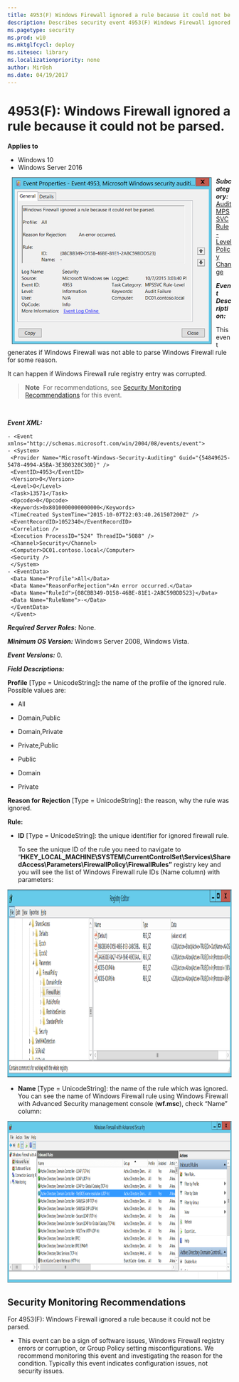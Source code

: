 ```yaml
---
title: 4953(F) Windows Firewall ignored a rule because it could not be parsed. (Windows 10)
description: Describes security event 4953(F) Windows Firewall ignored a rule because it could not be parsed.
ms.pagetype: security
ms.prod: w10
ms.mktglfcycl: deploy
ms.sitesec: library
ms.localizationpriority: none
author: Mir0sh
ms.date: 04/19/2017
---
```


# 4953(F): Windows Firewall ignored a rule because it could not be parsed.

**Applies to**
-   Windows 10
-   Windows Server 2016


<img src="images/event-4953.png" alt="Event 4953 illustration" width="449" height="375" hspace="10" align="left" />

***Subcategory:***&nbsp;[Audit MPSSVC Rule-Level Policy Change](audit-mpssvc-rule-level-policy-change.md)

***Event Description:***

This event generates if Windows Firewall was not able to parse Windows Firewall rule for some reason.

It can happen if Windows Firewall rule registry entry was corrupted.

> **Note**&nbsp;&nbsp;For recommendations, see [Security Monitoring Recommendations](#security-monitoring-recommendations) for this event.

<br clear="all">

***Event XML:***
```
- <Event xmlns="http://schemas.microsoft.com/win/2004/08/events/event">
- <System>
 <Provider Name="Microsoft-Windows-Security-Auditing" Guid="{54849625-5478-4994-A5BA-3E3B0328C30D}" /> 
 <EventID>4953</EventID> 
 <Version>0</Version> 
 <Level>0</Level> 
 <Task>13571</Task> 
 <Opcode>0</Opcode> 
 <Keywords>0x8010000000000000</Keywords> 
 <TimeCreated SystemTime="2015-10-07T22:03:40.261507200Z" /> 
 <EventRecordID>1052340</EventRecordID> 
 <Correlation /> 
 <Execution ProcessID="524" ThreadID="5088" /> 
 <Channel>Security</Channel> 
 <Computer>DC01.contoso.local</Computer> 
 <Security /> 
 </System>
- <EventData>
 <Data Name="Profile">All</Data> 
 <Data Name="ReasonForRejection">An error occurred.</Data> 
 <Data Name="RuleId">{08CBB349-D158-46BE-81E1-2ABC59BDD523}</Data> 
 <Data Name="RuleName">-</Data> 
 </EventData>
 </Event>

```

***Required Server Roles:*** None.

***Minimum OS Version:*** Windows Server 2008, Windows Vista.

***Event Versions:*** 0.

***Field Descriptions:***

**Profile** \[Type = UnicodeString\]**:** the name of the profile of the ignored rule. Possible values are:

-   All

-   Domain,Public

-   Domain,Private

-   Private,Public

-   Public

-   Domain

-   Private

**Reason for Rejection** \[Type = UnicodeString\]**:** the reason, why the rule was ignored.

**Rule:**

-   **ID** \[Type = UnicodeString\]: the unique identifier for ignored firewall rule.

    To see the unique ID of the rule you need to navigate to “**HKEY\_LOCAL\_MACHINE\\SYSTEM\\CurrentControlSet\\Services\\SharedAccess\\Parameters\\FirewallPolicy\\FirewallRules”** registry key and you will see the list of Windows Firewall rule IDs (Name column) with parameters:

<img src="images/registry-editor-firewallrules.png" alt="Registry Editor FirewallRules key illustration" width="1412" height="422" />

-   **Name** \[Type = UnicodeString\]: the name of the rule which was ignored. You can see the name of Windows Firewall rule using Windows Firewall with Advanced Security management console (**wf.msc**), check “Name” column:

<img src="images/windows-firewall-with-advanced-security.png" alt="Windows Firewall with Advanced Security illustration" width="1082" height="363" />

## Security Monitoring Recommendations

For 4953(F): Windows Firewall ignored a rule because it could not be parsed.

-   This event can be a sign of software issues, Windows Firewall registry errors or corruption, or Group Policy setting misconfigurations. We recommend monitoring this event and investigating the reason for the condition. Typically this event indicates configuration issues, not security issues.

